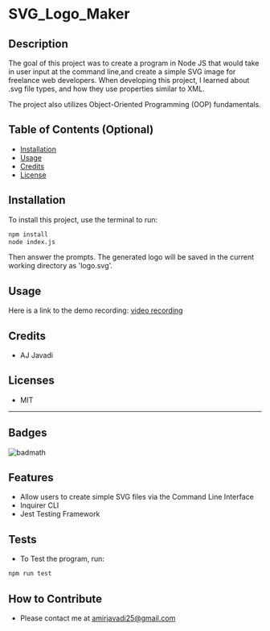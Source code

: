 # SVG_Logo_Maker

## Description
The goal of this project was to create a program in Node JS that would take in user input at the command line,and create a simple SVG image for freelance web developers.  When developing this project, I learned about .svg file types, and how they use properties similar to XML. 

The project also utilizes Object-Oriented Programming (OOP) fundamentals.

<!-- Provide a short description explaining the what, why, and how of your project. Use the following questions as a guide:

- What was your motivation?
- Why did you build this project? (Note: the answer is not "Because it was a homework assignment.")
- What problem does it solve?
- What did you learn? -->

## Table of Contents (Optional)

- [Installation](#installation)
- [Usage](#usage)
- [Credits](#credits)
- [License](#license)

## Installation
<!-- 
What are the steps required to install your project? Provide a step-by-step description of how to get the development environment running. -->
To install this project, use the terminal to run:
 ```sh
npm install
node index.js

```
Then answer the prompts. The generated logo will be saved in the current working directory as 'logo.svg'.

## Usage

Here is a link to the demo recording:
[video recording](https://watch.screencastify.com/v/M6bqihB3FOSGpWPnixVO)

<!-- Provide instructions and examples for use. Include screenshots as needed.

To add a screenshot, create an `assets/images` folder in your repository and upload your screenshot to it. Then, using the relative filepath, add it to your README using the following syntax:

    ```md
    ![alt text](assets/images/screenshot.png)
    ``` -->

## Credits

- AJ Javadi

## Licenses
* MIT 
<!-- The last section of a high-quality README file is the license. This lets other developers know what they can and cannot do with your project. If you need help choosing a license, refer to [https://choosealicense.com/](https://choosealicense.com/). -->

---



## Badges


![badmath](https://img.shields.io/github/languages/top/lernantino/badmath)



## Features
- Allow users to create simple SVG files via the Command Line Interface 
- Inquirer CLI 
- Jest Testing Framework
  



## Tests
- To Test the program, run:
```sh
npm run test
```



## How to Contribute
* Please contact me at amirjavadi25@gmail.com



